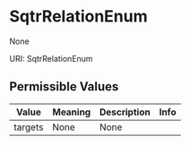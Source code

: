 # SqtrRelationEnum

None

URI: SqtrRelationEnum

## Permissible Values

| Value | Meaning | Description | Info |
| --- | --- | --- | --- |
| targets | None | None | |



